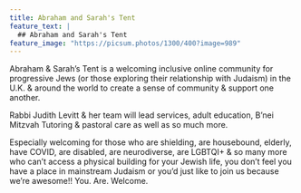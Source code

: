 ```yaml
---
title: Abraham and Sarah's Tent
feature_text: |
  ## Abraham and Sarah's Tent
feature_image: "https://picsum.photos/1300/400?image=989"
---
```


Abraham & Sarah’s Tent is a welcoming inclusive online community for progressive Jews (or those exploring their relationship with Judaism) in the U.K. & around the world to create a sense of community & support one another. 

Rabbi Judith Levitt & her team will lead services, adult education, B’nei Mitzvah Tutoring & pastoral care as well as so much more.

Especially welcoming for those who are shielding, are housebound, elderly, have COVID, are disabled, are neurodiverse, are LGBTQI+ & so many more who can’t access a physical building for your Jewish life, you don’t feel you have a place in mainstream Judaism or you’d just like to join us because we’re awesome!! You. Are. Welcome.
